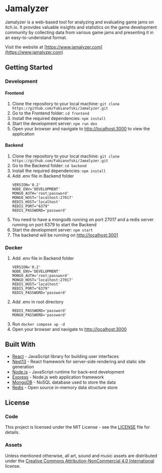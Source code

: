 # Jamalyzer

Jamalyzer is a web-based tool for analyzing and evaluating game jams on itch.io. It provides valuable insights and statistics on the game development community by collecting data from various game jams and presenting it in an easy-to-understand format.

Visit the website at [https://www.jamalyzer.com](https://www.jamalyzer.com)

## Getting Started

### Development

#### Frontend
1. Clone the repository to your local machine: `git clone https://github.com/Fabianofski/Jamalyzer.git`
2. Go to the Frontend folder: `cd frontend`
3. Install the required dependencies: `npm install`
4. Start the development server: `npm run dev`
5. Open your browser and navigate to [http://localhost:3000](http://localhost:3000) to view the application

#### Backend
1. Clone the repository to your local machine: `git clone https://github.com/Fabianofski/Jamalyzer.git`
2. Go to the Backend folder: `cd backend`
3. Install the required dependencies: `npm install`
4. Add .env file in Backend folder
    ```
    VERSION='0.2'
    NODE_ENV='DEVELOPMENT'
    MONGO_AUTH='root:password'
    MONGO_HOST='localhost:27017'
    REDIS_HOST='localhost'
    REDIS_PORT="6379"
    REDIS_PASSWORD='password'
    ```
5. You need to have a mongodb running on port 27017 and a redis server running on port 6379 to start the Backend
6. Start the development server: `npm start`
7. The backend will be running on [http://localhost:3001](http://localhost:3001)

### Docker

1. Add .env file in Backend folder
    ```
    VERSION='0.2'
    NODE_ENV='DEVELOPMENT'
    MONGO_AUTH='root:password'
    MONGO_HOST='localhost:27017'
    REDIS_HOST='localhost'
    REDIS_PORT="6379"
    REDIS_PASSWORD='password'
    ```
2. Add .env in root directory
    ```
    REDIS_PASSWORD='password'
    MONGO_PASSWORD='password'
    ```
3. Run `docker compose up -d`
4. Open your browser and navigate to [http://localhost:3000](http://localhost)

## Built With

- [React](https://reactjs.org/) - JavaScript library for building user interfaces
- [Next13](https://nextjs.org/) - React framework for server-side rendering and static site generation
- [Node.js](https://nodejs.org/) - JavaScript runtime for back-end development
- [Express](https://expressjs.com/) - Node.js web application framework
- [MongoDB](https://www.mongodb.com/) - NoSQL database used to store the data
- [Redis](https://redis.io/) - Open source in-memory data structure store

## License

### Code
This project is licensed under the MIT License - see the [LICENSE](LICENSE) file for details.

### Assets
Unless mentioned otherwise, all art, sound and music assets are distributed under the [Creative Commons Attribution-NonCommercial 4.0 International](https://creativecommons.org/licenses/by-nc/4.0/) license.
